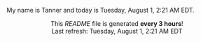 My name is Tanner and today is Tuesday, August 1, 2:21 AM EDT.

<p align="center">This <i>README</i> file is generated <b>every 3 hours</b>!</br>Last refresh: Tuesday, August 1, 2:21 AM EDT<br /></p>
